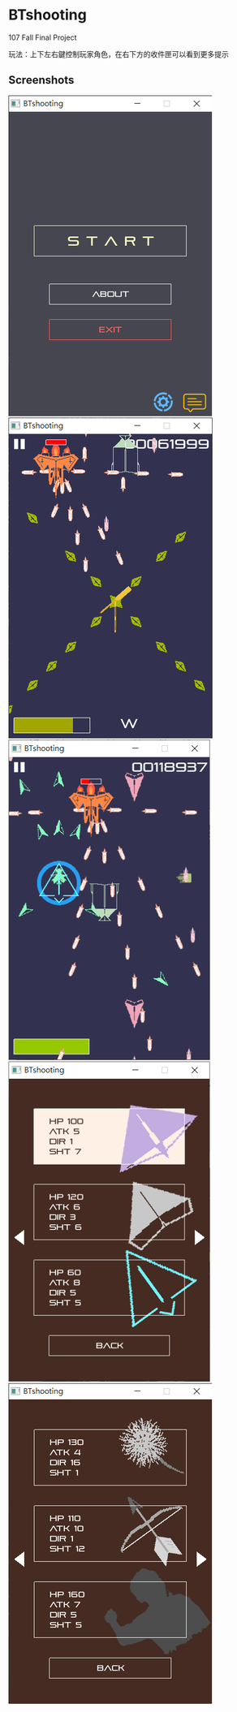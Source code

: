 # BTshooting
107 Fall Final Project

玩法：上下左右鍵控制玩家角色，在右下方的收件匣可以看到更多提示

## Screenshots
![](https://github.com/25349023/BTshooting/blob/master/images/gameshot1.png)
![](https://github.com/25349023/BTshooting/blob/master/images/gameshot2.png)
![](https://github.com/25349023/BTshooting/blob/master/images/gameshot3.png)
![](https://github.com/25349023/BTshooting/blob/master/images/gameshot4.png)
![](https://github.com/25349023/BTshooting/blob/master/images/gameshot5.png)
